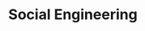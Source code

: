 ---
title: Social Engineering
time_start: 2024-04-19T00:00:00.000Z
time_close: 2024-04-19T01:00:00.000Z
week_number: 13
credit:
  - Emma Hartman
  - Sagnik Chakraborty
featured: false
location: Everitt Lab 2310
tags:
  - osint
  - misc
---